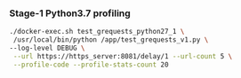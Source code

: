 ### Stage-1 Python3.7 profiling

```sh
./docker-exec.sh test_grequests_python27_1 \
 /usr/local/bin/python /app/test_grequests_v1.py \
--log-level DEBUG \
 --url https://https_server:8081/delay/1 --url-count 5 \
 --profile-code --profile-stats-count 20
```
